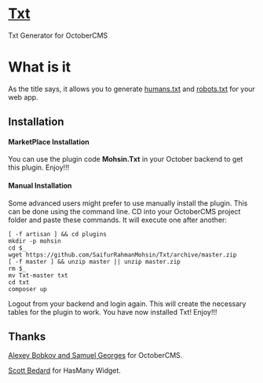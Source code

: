 # [Txt](https://github.com/SaifurRahmanMohsin/Txt) #
Txt Generator for OctoberCMS

# What is it #
As the title says, it allows you to generate [humans.txt](http://humanstxt.org/Standard.html) and [robots.txt](http://www.robotstxt.org/orig.html) for your web app.

## Installation ##
#### MarketPlace Installation ####
You can use the plugin code **Mohsin.Txt** in your October backend to get this plugin. Enjoy!!!

#### Manual Installation ####
Some advanced users might prefer to use manually install the plugin. This can be done using the command line. CD into your OctoberCMS project folder and paste these commands. It will execute one after another:
```
[ -f artisan ] && cd plugins
mkdir -p mohsin
cd $_
wget https://github.com/SaifurRahmanMohsin/Txt/archive/master.zip
[ -f master ] && unzip master || unzip master.zip
rm $_
mv Txt-master txt
cd txt
composer up

```
Logout from your backend and login again. This will create the necessary tables for the plugin to work. You have now installed Txt! Enjoy!!!

## Thanks ##

[Alexey Bobkov and Samuel Georges](http://octobercms.com) for OctoberCMS.

[Scott Bedard](https://github.com/scottbedard) for HasMany Widget.